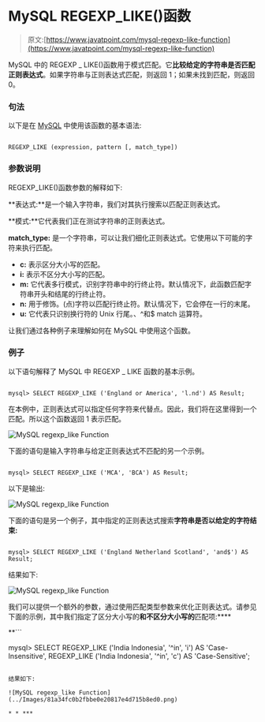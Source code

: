 # MySQL REGEXP_LIKE()函数

> 原文:[https://www.javatpoint.com/mysql-regexp-like-function](https://www.javatpoint.com/mysql-regexp-like-function)

MySQL 中的 REGEXP _ LIKE()函数用于模式匹配。它**比较给定的字符串是否匹配正则表达式**。如果字符串与正则表达式匹配，则返回 1；如果未找到匹配，则返回 0。

### 句法

以下是在 [MySQL](https://www.javatpoint.com/mysql-tutorial) 中使用该函数的基本语法:

```

REGEXP_LIKE (expression, pattern [, match_type])

```

### 参数说明

REGEXP_LIKE()函数参数的解释如下:

**表达式:**是一个输入字符串，我们对其执行搜索以匹配正则表达式。

**模式:**它代表我们正在测试字符串的正则表达式。

**match_type:** 是一个字符串，可以让我们细化正则表达式。它使用以下可能的字符来执行匹配。

*   **c:** 表示区分大小写的匹配。
*   **i:** 表示不区分大小写的匹配。
*   **m:** 它代表多行模式，识别字符串中的行终止符。默认情况下，此函数匹配字符串开头和结尾的行终止符。
*   **n:** 用于修饰。(点)字符以匹配行终止符。默认情况下，它会停在一行的末尾。
*   **u:** 它代表只识别换行符的 Unix 行尾。、^和$ match 运算符。

让我们通过各种例子来理解如何在 MySQL 中使用这个函数。

### 例子

以下语句解释了 MySQL 中 REGEXP _ LIKE 函数的基本示例。

```

mysql> SELECT REGEXP_LIKE ('England or America', 'l.nd') AS Result;

```

在本例中，正则表达式可以指定任何字符来代替点。因此，我们将在这里得到一个匹配。所以这个函数返回 1 表示匹配。

![MySQL regexp_like Function](../Images/ca47554a0a661f57b3f8cebb887c3985.png)

下面的语句是输入字符串与给定正则表达式不匹配的另一个示例。

```

mysql> SELECT REGEXP_LIKE ('MCA', 'BCA') AS Result;

```

以下是输出:

![MySQL regexp_like Function](../Images/eb11b82d31f58f9a19f1273aeea540fb.png)

下面的语句是另一个例子，其中指定的正则表达式搜索**字符串是否以给定的字符结束:**

```

mysql> SELECT REGEXP_LIKE ('England Netherland Scotland', 'and$') AS Result;

```

结果如下:

![MySQL regexp_like Function](../Images/6d299c41af86d0de844337d7754fed89.png)

我们可以提供一个额外的参数，通过使用匹配类型参数来优化正则表达式。请参见下面的示例，其中我们指定了区分大小写的**和不区分大小写的**匹配项:****

 **```

mysql> SELECT 
REGEXP_LIKE ('India Indonesia', '^in', 'i') AS 'Case-Insensitive',
REGEXP_LIKE ('India Indonesia', '^in', 'c') AS 'Case-Sensitive';

```

结果如下:

![MySQL regexp_like Function](../Images/81a34fc0b2fbbe0e20817e4d715b8ed0.png)

* * ***